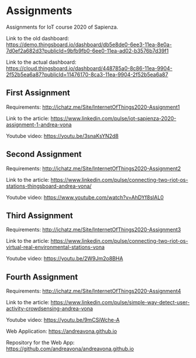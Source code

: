 # Assignments
Assignments for IoT course 2020 of Sapienza.

Link to the old dashboard: https://demo.thingsboard.io/dashboard/db5e8de0-6ee3-11ea-8e0a-7d0ef2a682d3?publicId=9bfb9fb0-6ee0-11ea-ad02-b3576b7d39f1

Link to the actual dashboard: https://cloud.thingsboard.io/dashboard/448785a0-8c86-11ea-9904-2f52b5ea6a87?publicId=11476170-8ca3-11ea-9904-2f52b5ea6a87


## First Assignment

Requirements: http://ichatz.me/Site/InternetOfThings2020-Assignment1

Link to the article: https://www.linkedin.com/pulse/iot-sapienza-2020-assignment-1-andrea-vona

Youtube video: https://youtu.be/3snaKsYN2d8


## Second Assignment

Requirements: http://ichatz.me/Site/InternetOfThings2020-Assignment2

Link to the article: https://www.linkedin.com/pulse/connecting-two-riot-os-stations-thingsboard-andrea-vona/

Youtube video: https://www.youtube.com/watch?v=AhDYf8slAL0


## Third Assignment

Requirements: http://ichatz.me/Site/InternetOfThings2020-Assignment3

Link to the article: https://www.linkedin.com/pulse/connecting-two-riot-os-virtual-real-environmental-stations-vona

Youtube video: https://youtu.be/2W9Jm2o8BHA


## Fourth Assignment

Requirements: http://ichatz.me/Site/InternetOfThings2020-Assignment4

Link to the article: https://www.linkedin.com/pulse/simple-way-detect-user-activity-crowdsensing-andrea-vona

Youtube video: https://youtu.be/9mCSiWche-A

Web Application: https://andreavona.github.io

Repository for the Web App: https://github.com/andreavona/andreavona.github.io

